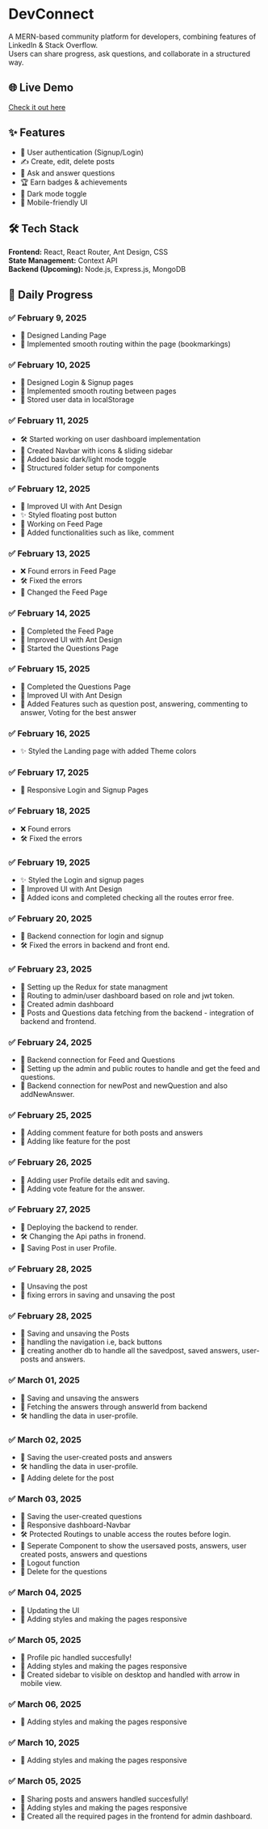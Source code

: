 
# DevConnect  
A MERN-based community platform for developers, combining features of LinkedIn & Stack Overflow.  
Users can share progress, ask questions, and collaborate in a structured way.

## 🌐 Live Demo  
[Check it out here](https://devconnect-reactproject.vercel.app/)  

## ✨ Features  
- 📌 User authentication (Signup/Login)  
- ✍️ Create, edit, delete posts  
- 💬 Ask and answer questions  
- 🏆 Earn badges & achievements  
- 🔄 Dark mode toggle  
- 🎯 Mobile-friendly UI  

## 🛠 Tech Stack  
**Frontend:** React, React Router, Ant Design, CSS  
**State Management:** Context API  
**Backend (Upcoming):** Node.js, Express.js, MongoDB  

## 📅 Daily Progress  

### ✅ **February 9, 2025**  
- 🎨 Designed Landing Page  
- 🔄 Implemented smooth routing within the page (bookmarkings) 

### ✅ **February 10, 2025**  
- 🎨 Designed Login & Signup pages  
- 🔄 Implemented smooth routing between pages  
- 🔐 Stored user data in localStorage

### ✅ **February 11, 2025** 
- 🛠 Started working on user dashboard implementation  
- 🚀 Created Navbar with icons & sliding sidebar  
- 🎨 Added basic dark/light mode toggle  
- 🔧 Structured folder setup for components  

### ✅ **February 12, 2025**  
- 📌 Improved UI with Ant Design  
- ✨ Styled floating post button  
- 📝 Working on Feed Page
- 🔧 Added functionalities such as like, comment

### ✅ **February 13, 2025**  
- ❌ Found errors in Feed Page 
- 🛠  Fixed the errors
- 📝 Changed the Feed Page 

### ✅ **February 14, 2025**  
- 📝 Completed the Feed Page
- 📌 Improved UI with Ant Design  
- 📝 Started the Questions Page

### ✅ **February 15, 2025**  
- 📝 Completed the Questions Page
- 📌 Improved UI with Ant Design  
- 📌 Added Features such as question post, answering, commenting to answer, Voting for the best answer

### ✅ **February 16, 2025**  
- ✨ Styled the Landing page with added Theme colors

### ✅ **February 17, 2025**  
- 📌 Responsive Login and Signup Pages

### ✅ **February 18, 2025**  
- ❌ Found errors  
- 🛠  Fixed the errors

### ✅ **February 19, 2025**  
- ✨ Styled the Login and signup pages
- 📌 Improved UI with Ant Design  
- 🔧 Added icons and completed checking all the routes error free.

### ✅ **February 20, 2025**  
- 📝 Backend connection for login and signup
- 🛠  Fixed the errors in backend and front end.

### ✅ **February 23, 2025** 
- 📌 Setting up the Redux for state managment
- 📌 Routing to admin/user dashboard based on role and jwt token.
- 📌 Created admin dashboard
- 🔧 Posts and Questions data fetching from the backend - integration of backend and frontend.

### ✅ **February 24, 2025** 
- 📝 Backend connection for Feed and Questions
- 📝 Setting up the admin and public routes to handle and get the feed and questions.
- 📝 Backend connection for newPost and newQuestion and also addNewAnswer.

### ✅ **February 25, 2025** 
- 📝 Adding comment feature for both posts and answers
- 📌 Adding like feature for the post

### ✅ **February 26, 2025** 
- 📝 Adding user Profile details edit and saving.
- 📌 Adding vote feature for the answer.

### ✅ **February 27, 2025** 
- 📝 Deploying the backend to render.
- 🛠  Changing the Api paths in fronend.
- 📌 Saving Post in user Profile.

### ✅ **February 28, 2025** 
- 📝 Unsaving the post
- 📌 fixing errors in saving and unsaving the post

### ✅ **February 28, 2025** 
- 📝 Saving and unsaving the Posts
- 📌 handling the navigation i.e, back buttons
- 📌 creating another db to handle all the savedpost, saved answers, user-posts and answers.

### ✅ **March 01, 2025** 
- 📝 Saving and unsaving the answers
- 📌 Fetching the answers through answerId from backend
- 🛠  handling the data in user-profile.

### ✅ **March 02, 2025** 
- 📝 Saving the user-created posts and answers
- 🛠  handling the data in user-profile.
- 📌 Adding delete for the post

### ✅ **March 03, 2025** 
- 📝 Saving the user-created questions
- 📌 Responsive dashboard-Navbar
- 🛠  Protected Routings to unable access the routes before login.
- 📌 Seperate Component to show the usersaved posts, answers, user created posts, answers and questions
- 📌 Logout function
- 📌 Delete for the questions

### ✅ **March 04, 2025** 
- 📝 Updating the UI
- 📌 Adding styles and making the pages responsive

### ✅ **March 05, 2025** 
- 📝 Profile pic handled succesfully!
- 📌 Adding styles and making the pages responsive
- 📌 Created sidebar to visible on desktop and handled with arrow in mobile view.

### ✅ **March 06, 2025** 
- 📌 Adding styles and making the pages responsive

### ✅ **March 10, 2025** 
- 📌 Adding styles and making the pages responsive

### ✅ **March 05, 2025** 
- 📝 Sharing posts and answers handled succesfully!
- 📌 Adding styles and making the pages responsive
- 📌 Created all the required pages in the frontend for admin dashboard.

